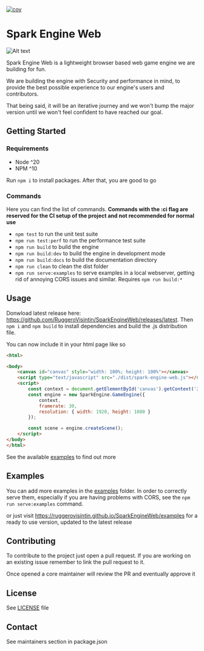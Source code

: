 [![cov](https://ruggerovisintin.github.io/SparkEngineWeb/badges/coverage.badge.svg/coverage.badge.svg)](https://github.com/RuggeroVisintin/SparkEngineWeb/actions)

# Spark Engine Web

![Alt text](./assets/a_gear_icon_with_electric_spar%20(2).jpeg)

Spark Engine Web is a lightweight browser based web game engine we are building for fun.

We are building the engine with Security and performance in mind, to provide the best possible experience to our engine's users and contributors.

That being said, it will be an iterative journey and we won't bump the major version until we won't feel confident to have reached our goal.

## Getting Started

### Requirements

* Node ^20
* NPM ^10

Run `npm i` to install packages. After that, you are good to go

### Commands

Here you can find the list of commands. **Commands with the :ci flag are reserved for the CI setup of the project and not recommended for normal use**

* `npm test` to run the unit test suite
* `npm run test:perf` to run the performance test suite
* `npm run build` to build the engine
* `npm run build:dev` to build the engine in development mode
* `npm run build:docs` to build the documentation directory
* `npm run clean` to clean the dist folder
* `npm run serve:examples` to serve examples in a local webserver, getting rid of annoying CORS issues and similar. Requires `npm run build:*`

## Usage

Donwload latest release here: <https://github.com/RuggeroVisintin/SparkEngineWeb/releases/latest>.
Then `npm i` and `npm build` to install dependencies and build the .js distribution file.

You can now include it in your html page like so

```html
<html>

<body>
    <canvas id="canvas" style="width: 100%; height: 100%"></canvas>
    <script type="text/javascript" src="./dist/spark-engine-web.js"></script>
    <script>
        const context = document.getElementById('canvas').getContext('2d');
        const engine = new SparkEngine.GameEngine({
            context,
            framerate: 30,
            resolution: { width: 1920, height: 1080 }
        });

        const scene = engine.createScene();
    </script>
</body>
</html>
```

See the available [examples](./examples) to find out more

## Examples

You can add more examples in the [examples](./examples) folder. In order to correctly serve them, especially if you are having problems with CORS, see the `npm run serve:examples` command.

or just visit <https://ruggerovisintin.github.io/SparkEngineWeb/examples> for a ready to use version, updated to the latest release

## Contributing

To contribute to the project just open a pull request. If you are working on an existing issue remember to link the pull request to it.

Once opened a core maintainer will review the PR and eventually approve it

## License

See [LICENSE](./LICENSE) file

## Contact

See maintainers section in package.json
